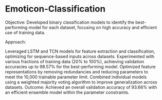 # Emoticon-Classification

Objective:
Developed binary classification models to identify the best-performing model for each dataset, focusing on high accuracy and efficient use of training data.

Approach:

Leveraged LSTM and TCN models for feature extraction and classification, optimizing for sequence-based inputs across datasets.
Experimented with various fractions of training data (20% to 100%), achieving validation accuracies up to 98.57% for the best-performing model.
Optimized feature representations by removing redundancies and reducing parameters to meet the 10,000 trainable parameter limit.
Combined individual models using a weighted majority voting algorithm to improve generalization across datasets.
Outcome:
Achieved an overall validation accuracy of 93.66% with an efficient ensemble model within the parameter constraints.
